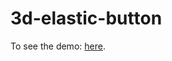 3d-elastic-button
================


To see the demo: [here](http://hanggi.me/t/3d-elastic-button/).